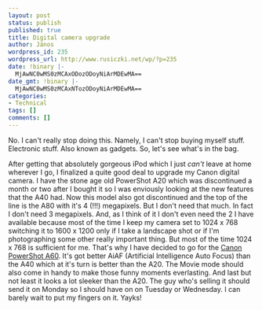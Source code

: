 ```yaml
---
layout: post
status: publish
published: true
title: Digital camera upgrade
author: János
wordpress_id: 235
wordpress_url: http://www.rusiczki.net/wp/?p=235
date: !binary |-
  MjAwNC0wMS0zMCAxODozODoyNiArMDEwMA==
date_gmt: !binary |-
  MjAwNC0wMS0zMCAxNTozODoyNiArMDEwMA==
categories:
- Technical
tags: []
comments: []
---
```

<p>No. I can't really stop doing this. Namely, I can't stop buying myself stuff. Electronic stuff. Also known as gadgets. So, let's see what's in the bag.</p>
<p>After getting that absolutely gorgeous iPod which I just <i>can't</i> leave at home wherever I go, I finalized a quite good deal to upgrade my Canon digital camera. I have the stone age old PowerShot A20 which was discontinued a month or two after I bought it so I was enviously looking at the new features that the A40 had. Now this model also got discontinued and the top of the line is the A80 with it's 4 (!!!) megapixels. But I don't need that much. In fact I don't need 3 megapixels. And, as I think of it I don't even need the 2 I have available because most of the time I keep my camera set to 1024 x 768 switching it to 1600 x 1200 only if I take a landscape shot or if I'm photographing some other really important thing. But most of the time 1024 x 768 is sufficient for me. That's why I have decided to go for the <a href="http://www.powershot.com/powershot2/a70-60/index.html" title="Absolutely wonderful digital camera!">Canon PowerShot A60</a>. It's got better AiAF (Artificial Intelligence Auto Focus) than the A40 which at it's turn is better than the A20. The Movie mode should also come in handy to make those funny moments everlasting. And last but not least it looks a lot sleeker than the A20. The guy who's selling it should send it on Monday so I should have on on Tuesday or Wednesday. I can barely wait to put my fingers on it. Yayks!</p>
